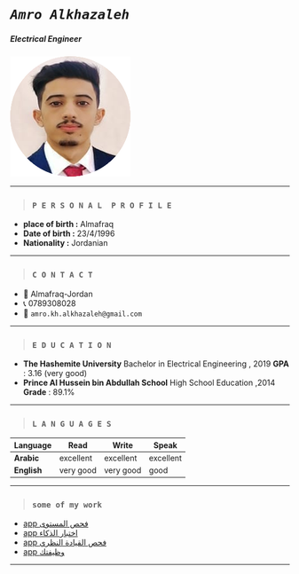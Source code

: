 
# *`Amro Alkhazaleh`* 
##### *Electrical Engineer* 
![alt text](amropro.png)


---
> ### `P E R S O N A L  P R O F I L E`
+ **place of birth :** Almafraq
+ **Date of birth  :** 23/4/1996
+ **Nationality    :** Jordanian

---
> ### `C O N T A C T`
+ :wedding: Almafraq-Jordan
+ :telephone_receiver: 0789308028
+ :email: `amro.kh.alkhazaleh@gmail.com`
---
> ### `E D U C A T I O N`
+ **The Hashemite University**
Bachelor in Electrical
Engineering , 2019
**GPA** : 3.16 (very good)
+ **Prince Al Hussein bin
Abdullah School**
High School Education
,2014
**Grade** : 89.1%

---
> ### `L A N G U A G E S`

| Language | Read | Write | Speak |
| ----------- | ----------- | ----------- | ----------- |
| **Arabic** | excellent | excellent | excellent |
| **English** | very good | very good |good |

---
> ### `some of my work`

+ [app فحص المستوى](https://play.google.com/store/apps/details?id=com.codeco404.leveltest)
+ [app اختبار الذكاء](https://play.google.com/store/apps/details?id=com.codeco404.iqtest)
+ [app فحص القيادة النظري](https://play.google.com/store/apps/details?id=com.codeco404.drive)
+ [app وظيفتك](https://play.google.com/store/apps/details?id=com.codeco404.wazefatak)

---



